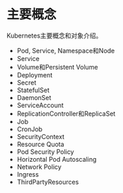 # 主要概念

Kubernetes主要概念和对象介绍。

- Pod, Service, Namespace和Node
- Service
- Volume和Persistent Volume
- Deployment
- Secret
- StatefulSet
- DaemonSet
- ServiceAccount
- ReplicationController和ReplicaSet
- Job
- CronJob
- SecurityContext
- Resource Quota
- Pod Security Policy
- Horizontal Pod Autoscaling
- Network Policy
- Ingress
- ThirdPartyResources